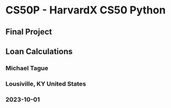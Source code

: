 # CS50P - HarvardX CS50 Python

## Final Project

## Loan Calculations

### Michael Tague
### Lousiville, KY  United States
### 2023-10-01